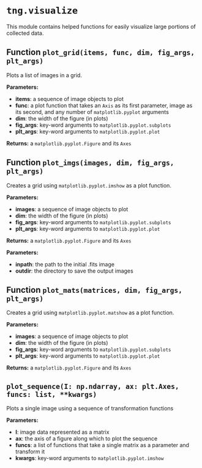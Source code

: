 # `tng.visualize`

This module contains helped functions for easily visualize large portions of collected data.

## Function `plot_grid(items, func, dim, fig_args, plt_args)`

Plots a list of images in a grid.

**Parameters:**
- **items**: a sequence of image objects to plot
- **func**: a plot function that takes an `Axis` as its first parameter, image as its second, and any number of `matplotlib.pyplot` arguments
- **dim**: the width of the figure (in plots)
- **fig_args**: key-word arguments to `matplotlib.pyplot.subplots`
- **plt_args**: key-word arguments to `matplotlib.pyplot.plot`

**Returns:** a `matplotlib.pyplot.Figure` and its `Axes`

## Function `plot_imgs(images, dim, fig_args, plt_args)`

Creates a grid using `matplotlib.pyplot.imshow` as a plot function.

**Parameters:**
- **images**: a sequence of image objects to plot
- **dim**: the width of the figure (in plots)
- **fig_args**: key-word arguments to `matplotlib.pyplot.subplots`
- **plt_args**: key-word arguments to `matplotlib.pyplot.plot`

**Returns:** a `matplotlib.pyplot.Figure` and its `Axes`

**Parameters:**
- **inpath**: the path to the initial .fits image
- **outdir**: the directory to save the output images

## Function `plot_mats(matrices, dim, fig_args, plt_args)`

Creates a grid using `matplotlib.pyplot.matshow` as a plot function.

**Parameters:**
- **images**: a sequence of image objects to plot
- **dim**: the width of the figure (in plots)
- **fig_args**: key-word arguments to `matplotlib.pyplot.subplots`
- **plt_args**: key-word arguments to `matplotlib.pyplot.plot`

**Returns:** a `matplotlib.pyplot.Figure` and its `Axes`

## `plot_sequence(I: np.ndarray, ax: plt.Axes, funcs: list, **kwargs)`

Plots a single image using a sequence of transformation functions

**Parameters:**
- **I**: image data represented as a matrix
- **ax**: the axis of a figure along which to plot the sequence
- **funcs**: a list of functions that take a single matrix as a parameter and transform it
- **kwargs**: key-word arguments to `matplotlib.pyplot.imshow`
